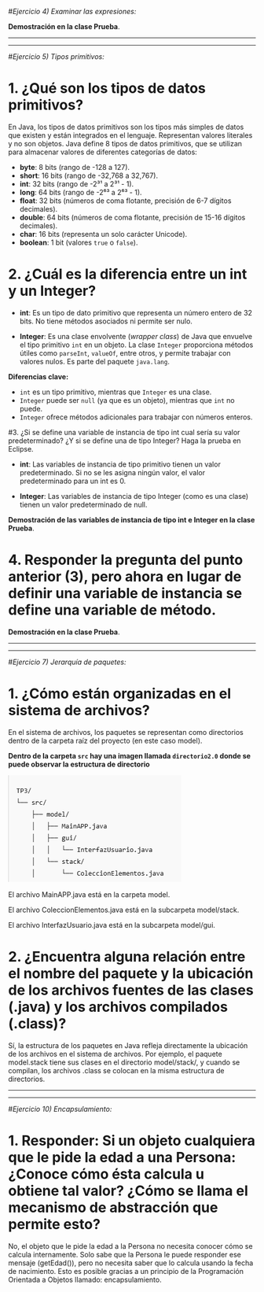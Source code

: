 #*Ejercicio 4) Examinar las expresiones:*

**Demostración en la clase Prueba**.

---
---
#*Ejercicio 5) Tipos primitivos:*
<br>

# 1. ¿Qué son los tipos de datos primitivos?

En Java, los tipos de datos primitivos son los tipos más simples de datos que existen y están integrados en el lenguaje. Representan valores literales y no son objetos. Java define 8 tipos de datos primitivos, que se utilizan para almacenar valores de diferentes categorías de datos:

- **byte**: 8 bits (rango de -128 a 127).
- **short**: 16 bits (rango de -32,768 a 32,767).
- **int**: 32 bits (rango de -2³¹ a 2³¹ - 1).
- **long**: 64 bits (rango de -2⁶³ a 2⁶³ - 1).
- **float**: 32 bits (números de coma flotante, precisión de 6-7 dígitos decimales).
- **double**: 64 bits (números de coma flotante, precisión de 15-16 dígitos decimales).
- **char**: 16 bits (representa un solo carácter Unicode).
- **boolean**: 1 bit (valores `true` o `false`).


# 2. ¿Cuál es la diferencia entre un int y un Integer?

- **int**: Es un tipo de dato primitivo que representa un número entero de 32 bits. No tiene métodos asociados ni permite ser nulo.

- **Integer**: Es una clase envolvente (*wrapper class*) de Java que envuelve el tipo primitivo `int` en un objeto. La clase `Integer` proporciona métodos útiles como `parseInt`, `valueOf`, entre otros, y permite trabajar con valores nulos. Es parte del paquete `java.lang`.

**Diferencias clave:**

- `int` es un tipo primitivo, mientras que `Integer` es una clase.
- `Integer` puede ser `null` (ya que es un objeto), mientras que `int` no puede.
- `Integer` ofrece métodos adicionales para trabajar con números enteros.

#3. ¿Si se define una variable de instancia de tipo int cual sería su valor predeterminado? ¿Y si se define una de tipo Integer? Haga la prueba en Eclipse.

- **int**: Las variables de instancia de tipo primitivo tienen un valor predeterminado. Si no se les asigna ningún valor, el valor predeterminado para un int es 0.

- **Integer**: Las variables de instancia de tipo Integer (como es una clase) tienen un valor predeterminado de null.

**Demostración de las variables de instancia de tipo int e Integer en la clase Prueba**.


# 4. Responder la pregunta del punto anterior (3), pero ahora en lugar de definir una variable de instancia se define una variable de método.

**Demostración en la clase Prueba**.

---
---
#*Ejercicio 7) Jerarquía de paquetes:*
<br>

# 1. ¿Cómo están organizadas en el sistema de archivos?
En el sistema de archivos, los paquetes se representan como directorios dentro de la carpeta raíz del proyecto (en este caso model).

**Dentro de la carpeta `src` hay una imagen llamada `directorio2.0` donde se puede observar la estructura de directorio**

![directorio2.0](images/directorio2.0.PNG)
            
El archivo MainAPP.java está en la carpeta model.

El archivo ColeccionElementos.java está en la subcarpeta model/stack.

El archivo InterfazUsuario.java está en la subcarpeta model/gui.

# 2. ¿Encuentra alguna relación entre el nombre del paquete y la ubicación de los archivos fuentes de las clases (.java) y los archivos compilados (.class)?

Sí, la estructura de los paquetes en Java refleja directamente la ubicación de los archivos en el sistema de archivos. Por ejemplo, el paquete model.stack tiene sus clases en el directorio model/stack/, y cuando se compilan, los archivos .class se colocan en la misma estructura de directorios.

---
---
#*Ejercicio 10) Encapsulamiento:*
<br>

# 1. Responder: Si un objeto cualquiera que le pide la edad a una Persona: ¿Conoce cómo ésta calcula u obtiene tal valor? ¿Cómo se llama el mecanismo de abstracción que permite esto?

No, el objeto que le pide la edad a la Persona no necesita conocer cómo se calcula internamente. Solo sabe que la Persona le puede responder ese mensaje (getEdad()), pero no necesita saber que lo calcula usando la fecha de nacimiento.
Esto es posible gracias a un principio de la Programación Orientada a Objetos llamado: encapsulamiento.





